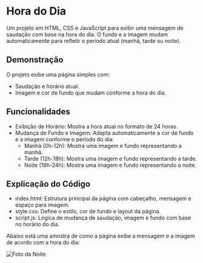 
# Hora do Dia

Um projeto em HTML, CSS e JavaScript para exibir uma mensagem de saudação com base na hora do dia. O fundo e a imagem mudam automaticamente para refletir o período atual (manhã, tarde ou noite).

## Demonstração
O projeto exibe uma página simples com:
- Saudação e horário atual.
- Imagem e cor de fundo que mudam conforme a hora do dia.

## Funcionalidades
- Exibição de Horário: Mostra a hora atual no formato de 24 horas.
- Mudança de Fundo e Imagem: Adapta automaticamente a cor de fundo e a imagem conforme o período do dia:
   - Manhã (0h-12h): Mostra uma imagem e fundo representando a manhã.
   - Tarde (12h-18h): Mostra uma imagem e fundo representando a tarde.
   - Noite (18h-24h): Mostra uma imagem e fundo representando a noite.
 
## Explicação do Código
- index.html: Estrutura principal da página com cabeçalho, mensagem e espaço para imagem.
- style.css: Define o estilo, cor de fundo e layout da página.
- script.js: Lógica de mudança de saudação, imagem e fundo com base no horário do dia.

Abaixo está uma amostra de como a página exibe a mensagem e a imagem de acordo com a hora do dia:

![Foto da Noite](images/pag_noite.jpg)

